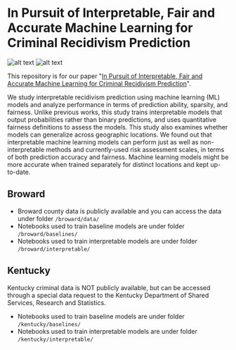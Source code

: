 # In Pursuit of Interpretable, Fair and Accurate Machine Learning for Criminal Recidivism Prediction

![alt text](https://github.com/BeanHam/interpretable-machine-learning/blob/master/visualizations/baseline_tables/comb_baseline.png)
![alt text](https://github.com/BeanHam/interpretable-machine-learning/blob/master/visualizations/baseline_tables/comb_interpretable.png)

This repository is for our paper "[In Pursuit of Interpretable, Fair and Accurate Machine Learning for Criminal Recidivism Prediction](https://arxiv.org/pdf/2005.04176.pdf)".

We study interpretable recidivism prediction using machine learning (ML) models and analyze performance in terms of prediction ability, sparsity, and fairness. Unlike previous works, this study trains interpretable models that output probabilities rather than binary predictions, and uses quantitative fairness definitions to assess the models. This study also examines whether models can generalize across geographic locations. We found out that interpretable machine learning models can perform just as well as non-interpretable methods and currently-used risk assessment scales, in terms of both prediction accuracy and fairness. Machine learning models might be more accurate when trained separately for distinct locations and kept up-to-date.

## Broward
- Broward county data is publicly available and you can access the data under folder  ```/broward/data/```
- Notebooks used to train baseline models are under folder ```/broward/baselines/```
- Notebooks used to train interpretable models are under folder ```/broward/interpretable/```

## Kentucky
Kentucky criminal data is NOT publicly available, but can be accessed through a special data request to the Kentucky Department of Shared Services, Research and Statistics. 
- Notebooks used to train baseline models are under folder ```/kentucky/baselines/```
- Notebooks used to train interpretable models are under folder ```/kentucky/interpretable/```
